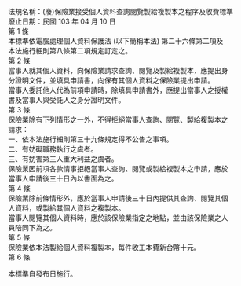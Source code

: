 法規名稱：(廢)保險業接受個人資料查詢閱覽製給複製本之程序及收費標準  
廢止日期：民國 103 年 04 月 10 日  
第 1 條  
本標準依電腦處理個人資料保護法 (以下簡稱本法) 第二十六條第二項及  
本法施行細則第八條第二項規定訂定之。  
第 2 條  
當事人就其個人資料，向保險業請求查詢、閱覽及製給複製本，應提出身  
分證明文件，並填具申請書，向保有其個人資料之保險業提出申請。  
當事人委託他人代為前項申請時，除填具申請書外，應提出當事人之授權  
書及當事人與受託人之身分證明文件。  
第 3 條  
保險業除有下列情形之一外，不得拒絕當事人查詢、閱覽、製給複製本之  
請求：  
一、依本法施行細則第三十九條規定得不公告之事項。  
二、有妨礙職務執行之虞者。  
三、有妨害第三人重大利益之虞者。  
保險業因前項各款情事拒絕當事人查詢、閱覽或製給複製本之申請，應於  
當事人申請後三十日內以書面為之。  
第 4 條  
保險業除前條情形外，應於當事人申請後三十日內提供其查詢、閱覽其個  
人資料，或製給其個人資料之複製本。  
當事人閱覽其個人資料時，應於該保險業指定之地點，並由該保險業之人  
員陪同下為之。  
第 5 條  
保險業依本法製給個人資料複製本，每件收工本費新台幣十元。  
第 6 條  


本標準自發布日施行。  


